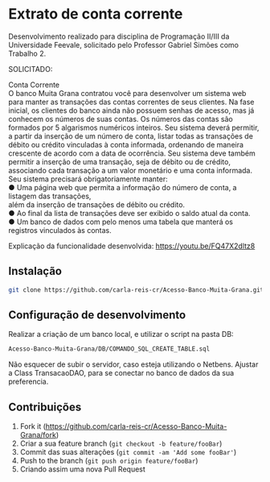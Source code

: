# Extrato de conta corrente

Desenvolvimento realizado para disciplina de Programação II/III da Universidade Feevale, solicitado pelo Professor Gabriel Simões como Trabalho 2.

SOLICITADO:

Conta Corrente<br>
O banco Muita Grana contratou você para desenvolver um sistema web para manter as transações das contas correntes de seus clientes. Na fase inicial, os clientes do banco ainda não possuem senhas de acesso, mas já conhecem os números de suas contas. Os números das contas são formados por 5 algarismos numéricos inteiros. Seu sistema deverá permitir, a partir da inserção de um número de conta, listar todas as transações de débito ou crédito vinculadas à conta informada, ordenando de maneira crescente de acordo com a data de ocorrência. Seu sistema deve também permitir a inserção de uma transação, seja de débito ou de crédito, associando cada transação a um valor monetário e uma conta informada.
<br>Seu sistema precisará obrigatoriamente manter:
<br>● Uma página web que permita a informação do número de conta, a listagem das transações,
<br>além da inserção de transações de débito ou crédito.
<br>● Ao final da lista de transações deve ser exibido o saldo atual da conta.
<br>● Um banco de dados com pelo menos uma tabela que manterá os registros vinculados às
contas.


Explicação da funcionalidade desenvolvida: https://youtu.be/FQ47X2dltz8


## Instalação
```sh
git clone https://github.com/carla-reis-cr/Acesso-Banco-Muita-Grana.git
```
## Configuração de desenvolvimento
Realizar a criação de um banco local, e utilizar o script na pasta DB:
```sh
Acesso-Banco-Muita-Grana/DB/COMANDO_SQL_CREATE_TABLE.sql
```
Não esquecer de subir o servidor, caso esteja utilizando o Netbens. Ajustar a Class TransacaoDAO, para se conectar no banco de dados da sua preferencia.

## Contribuições

1. Fork it (<https://github.com/carla-reis-cr/Acesso-Banco-Muita-Grana/fork>)
2. Criar a sua feature branch (`git checkout -b feature/fooBar`)
3. Commit das suas alterações (`git commit -am 'Add some fooBar'`)
4. Push to the branch (`git push origin feature/fooBar`)
5. Criando assim uma nova Pull Request
